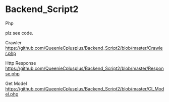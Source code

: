 # Backend_Script2
Php

plz see code.

Crawler https://github.com/QueenieCplusplus/Backend_Script2/blob/master/Crawler.php

Http Response
https://github.com/QueenieCplusplus/Backend_Script2/blob/master/Response.php

Get Model
https://github.com/QueenieCplusplus/Backend_Script2/blob/master/CI_Model.php





